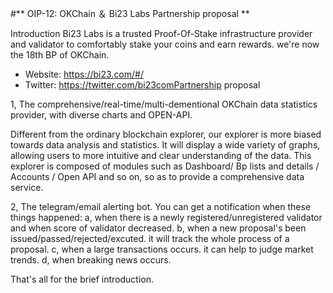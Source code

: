 #** OIP-12: OKChain ＆ Bi23 Labs Partnership proposal ** 

Introduction
Bi23 Labs is a trusted Proof-Of-Stake infrastructure provider and validator to comfortably stake your coins and earn rewards. we're now the 18th BP of OKChain.

* Website: https://bi23.com/#/
* Twitter: https://twitter.com/bi23comPartnership proposal

1, The comprehensive/real-time/multi-dementional OKChain data statistics provider, with diverse charts and OPEN-API.

Different from the ordinary blockchain explorer, our explorer is more biased towards data analysis and statistics. It will display a wide variety of graphs, allowing 
users to more intuitive and clear understanding of the data. This explorer is composed of modules such as Dashboard/ Bp lists and details / Accounts / Open API and so on, 
so as to provide a comprehensive data service.

2, The telegram/email alerting bot.
You can get a notification when these things happened:
a, when there is a newly registered/unregistered validator and when score of validator decreased.
b, when a new proposal's been issued/passed/rejected/excuted. it will track the whole process of a proposal.
c, when a large transactions occurs. it can help to judge market trends.
d, when breaking news occurs.

That's all for the brief introduction.
